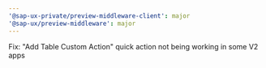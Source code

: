 ```yaml
---
'@sap-ux-private/preview-middleware-client': major
'@sap-ux/preview-middleware': major
---
```


Fix: "Add Table Custom Action" quick action not being working in some V2 apps
